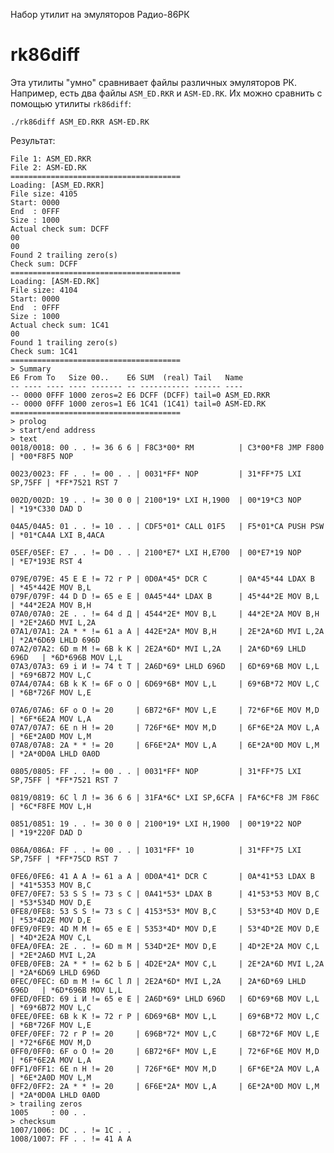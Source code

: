 Набор утилит на эмуляторов Радио-86РК

rk86diff
========

Эта утилиты "умно" сравнивает файлы различных эмуляторов РК. Например,
есть два файлы `ASM_ED.RKR` и `ASM-ED.RK`. Их можно сравнить с помощью
утилиты `rk86diff`:

    ./rk86diff ASM_ED.RKR ASM-ED.RK
    
Результат:

    File 1: ASM_ED.RKR
    File 2: ASM-ED.RK
    ======================================
    Loading: [ASM_ED.RKR]
    File size: 4105
    Start: 0000
    End  : 0FFF
    Size : 1000
    Actual check sum: DCFF
    00
    00
    Found 2 trailing zero(s)
    Check sum: DCFF
    ======================================
    Loading: [ASM-ED.RK]
    File size: 4104
    Start: 0000
    End  : 0FFF
    Size : 1000
    Actual check sum: 1C41
    00
    Found 1 trailing zero(s)
    Check sum: 1C41
    ======================================
    > Summary
    E6 From To   Size 00..    E6 SUM  (real) Tail   Name
    -- ---- ---- ---- ------- -- ----------- ------ ----
    -- 0000 0FFF 1000 zeros=2 E6 DCFF (DCFF) tail=0 ASM_ED.RKR 
    -- 0000 0FFF 1000 zeros=1 E6 1C41 (1C41) tail=0 ASM-ED.RK 
    ======================================
    > prolog
    > start/end address
    > text
    0018/0018: 00 . . != 36 6 6 | F8C3*00* RM          | C3*00*F8 JMP F800    | *00*F8F5 NOP        

    0023/0023: FF . . != 00 . . | 0031*FF* NOP         | 31*FF*75 LXI SP,75FF | *FF*7521 RST 7      

    002D/002D: 19 . . != 30 0 0 | 2100*19* LXI H,1900  | 00*19*C3 NOP         | *19*C330 DAD D      

    04A5/04A5: 01 . . != 10 . . | CDF5*01* CALL 01F5   | F5*01*CA PUSH PSW    | *01*CA4A LXI B,4ACA 

    05EF/05EF: E7 . . != D0 . . | 2100*E7* LXI H,E700  | 00*E7*19 NOP         | *E7*193E RST 4      

    079E/079E: 45 E E != 72 r Р | 0D0A*45* DCR C       | 0A*45*44 LDAX B      | *45*442E MOV B,L    
    079F/079F: 44 D D != 65 e Е | 0A45*44* LDAX B      | 45*44*2E MOV B,L     | *44*2E2A MOV B,H    
    07A0/07A0: 2E . . != 64 d Д | 4544*2E* MOV B,L     | 44*2E*2A MOV B,H     | *2E*2A6D MVI L,2A   
    07A1/07A1: 2A * * != 61 a А | 442E*2A* MOV B,H     | 2E*2A*6D MVI L,2A    | *2A*6D69 LHLD 696D  
    07A2/07A2: 6D m М != 6B k К | 2E2A*6D* MVI L,2A    | 2A*6D*69 LHLD 696D   | *6D*696B MOV L,L    
    07A3/07A3: 69 i И != 74 t Т | 2A6D*69* LHLD 696D   | 6D*69*6B MOV L,L     | *69*6B72 MOV L,C    
    07A4/07A4: 6B k К != 6F o О | 6D69*6B* MOV L,L     | 69*6B*72 MOV L,C     | *6B*726F MOV L,E    

    07A6/07A6: 6F o О != 20     | 6B72*6F* MOV L,E     | 72*6F*6E MOV M,D     | *6F*6E2A MOV L,A    
    07A7/07A7: 6E n Н != 20     | 726F*6E* MOV M,D     | 6F*6E*2A MOV L,A     | *6E*2A0D MOV L,M    
    07A8/07A8: 2A * * != 20     | 6F6E*2A* MOV L,A     | 6E*2A*0D MOV L,M     | *2A*0D0A LHLD 0A0D  

    0805/0805: FF . . != 00 . . | 0031*FF* NOP         | 31*FF*75 LXI SP,75FF | *FF*7521 RST 7      

    0819/0819: 6C l Л != 36 6 6 | 31FA*6C* LXI SP,6CFA | FA*6C*F8 JM F86C     | *6C*F8FE MOV L,H    

    0851/0851: 19 . . != 30 0 0 | 2100*19* LXI H,1900  | 00*19*22 NOP         | *19*220F DAD D      

    086A/086A: FF . . != 00 . . | 1031*FF* 10          | 31*FF*75 LXI SP,75FF | *FF*75CD RST 7      

    0FE6/0FE6: 41 A A != 61 a А | 0D0A*41* DCR C       | 0A*41*53 LDAX B      | *41*5353 MOV B,C    
    0FE7/0FE7: 53 S S != 73 s С | 0A41*53* LDAX B      | 41*53*53 MOV B,C     | *53*534D MOV D,E    
    0FE8/0FE8: 53 S S != 73 s С | 4153*53* MOV B,C     | 53*53*4D MOV D,E     | *53*4D2E MOV D,E    
    0FE9/0FE9: 4D M M != 65 e Е | 5353*4D* MOV D,E     | 53*4D*2E MOV D,E     | *4D*2E2A MOV C,L    
    0FEA/0FEA: 2E . . != 6D m М | 534D*2E* MOV D,E     | 4D*2E*2A MOV C,L     | *2E*2A6D MVI L,2A   
    0FEB/0FEB: 2A * * != 62 b Б | 4D2E*2A* MOV C,L     | 2E*2A*6D MVI L,2A    | *2A*6D69 LHLD 696D  
    0FEC/0FEC: 6D m М != 6C l Л | 2E2A*6D* MVI L,2A    | 2A*6D*69 LHLD 696D   | *6D*696B MOV L,L    
    0FED/0FED: 69 i И != 65 e Е | 2A6D*69* LHLD 696D   | 6D*69*6B MOV L,L     | *69*6B72 MOV L,C    
    0FEE/0FEE: 6B k К != 72 r Р | 6D69*6B* MOV L,L     | 69*6B*72 MOV L,C     | *6B*726F MOV L,E    
    0FEF/0FEF: 72 r Р != 20     | 696B*72* MOV L,C     | 6B*72*6F MOV L,E     | *72*6F6E MOV M,D    
    0FF0/0FF0: 6F o О != 20     | 6B72*6F* MOV L,E     | 72*6F*6E MOV M,D     | *6F*6E2A MOV L,A    
    0FF1/0FF1: 6E n Н != 20     | 726F*6E* MOV M,D     | 6F*6E*2A MOV L,A     | *6E*2A0D MOV L,M    
    0FF2/0FF2: 2A * * != 20     | 6F6E*2A* MOV L,A     | 6E*2A*0D MOV L,M     | *2A*0D0A LHLD 0A0D  
    > trailing zeros
    1005     : 00 . .
    > checksum
    1007/1006: DC . . != 1C . .
    1008/1007: FF . . != 41 A A
